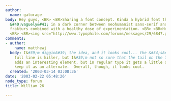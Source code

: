 ```yaml
---
author:
  name: gatorage
body: Hey guys, <BR> <BR>Sharing a font concept. Kinda a hybrid font that lives somewhere
  &#40;vaguely&#41; in a dark corner between neohumanist sans-serif and blackletter
  frakturs combined with a healthy dose of experimentation. <BR> <BR>Hope you like!
  <BR> <BR><img src="http://www.typophile.com/forums/messages/29/6847.gif" alt="">
comments:
- author:
    name: matthewj
  body: I&#39;m diggin&#39; the idea, and it looks cool... the &#34;s&#34; with the
    full line is killer, but I&#39;m not so sure that the tail on the T is working.  It
    adds an interesting element, but in regular type it gets a little distracting.  Maybe
    keep it as an alternate.  Overall, though, it looks cool.
  created: '2003-03-14 03:08:36'
date: '2003-02-22 05:48:26'
node_type: forum
title: William 26

---
```

